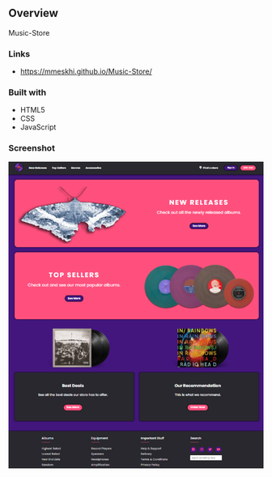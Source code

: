 ## Overview
Music-Store

### Links

- https://mmeskhi.github.io/Music-Store/

### Built with

- HTML5
- CSS
- JavaScript

### Screenshot

![](./screenshot.jpg)
